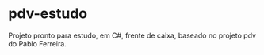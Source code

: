 # pdv-estudo
Projeto pronto para estudo, em C#, frente de caixa, baseado no projeto pdv do Pablo Ferreira.
